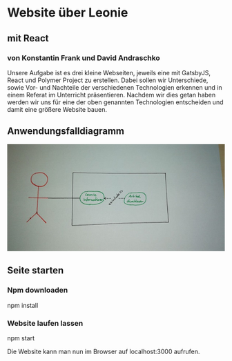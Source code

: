 # Website über Leonie
## mit React 
### von Konstantin Frank und David Andraschko

Unsere Aufgabe ist es drei kleine Webseiten, jeweils eine mit GatsbyJS, React und Polymer Project zu erstellen.
Dabei sollen wir Unterschiede, sowie Vor- und Nachteile der verschiedenen Technologien erkennen und 
in einem Referat im Unterricht präsentieren. Nachdem wir dies getan haben werden wir uns für eine der 
oben genannten Technologien entscheiden und damit eine größere Website bauen.   

## Anwendungsfalldiagramm 
![use-case diagramm](src/images/use-case.jpeg)

## Seite starten
### Npm downloaden
npm install 

### Website laufen lassen
npm start 

Die Website kann man nun im Browser auf localhost:3000 aufrufen.